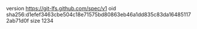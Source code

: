 version https://git-lfs.github.com/spec/v1
oid sha256:d1efef3463cbe504c18e71575bd80863eb46a1dd835c83da164851172ab71d0f
size 1234
